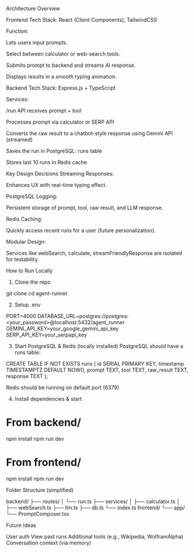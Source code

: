 Architecture Overview

Frontend
Tech Stack: React (Client Components), TailwindCSS

Function:

Lets users input prompts.

Select between calculator or web-search tools.

Submits prompt to backend and streams AI response.

Displays results in a smooth typing animation.

Backend
Tech Stack: Express.js + TypeScript

Services:

/run API receives prompt + tool

Processes prompt via calculator or SERP API

Converts the raw result to a chatbot-style response using Gemini API (streamed)

Saves the run in PostgreSQL: runs table

Stores last 10 runs in Redis cache

Key Design Decisions
Streaming Responses:

Enhances UX with real-time typing effect.

PostgreSQL Logging:

Persistent storage of prompt, tool, raw result, and LLM response.

Redis Caching:

Quickly access recent runs for a user (future personalization).

Modular Design:

Services like webSearch, calculate, streamFriendlyResponse are isolated for testability.

How to Run Locally

1. Clone the repo

git clone <repo link>
cd agent-runner

2. Setup .env

PORT=4000
DATABASE_URL=postgres://postgres:<your_password>@localhost:5432/agent_runner
GEMINI_API_KEY=your_google_gemini_api_key
SERP_API_KEY=your_serpapi_key

3. Start PostgreSQL & Redis (locally installed)
PostgreSQL should have a runs table:

CREATE TABLE IF NOT EXISTS runs (
  id SERIAL PRIMARY KEY,
  timestamp TIMESTAMPTZ DEFAULT NOW(),
  prompt TEXT,
  tool TEXT,
  raw_result TEXT,
  response TEXT
);

Redis should be running on default port (6379)

4. Install dependencies & start

# From backend/
npm install
npm run dev

# From frontend/
npm install
npm run dev

Folder Structure (simplified)

backend/
  ├── routes/
  │   └── run.ts
  ├── services/
  │   ├── calculator.ts
  │   ├── webSearch.ts
  ├── llm.ts
  ├── db.ts
  └── index.ts
frontend/
  └── app/
      └── PromptComposer.tsx

Future Ideas

User auth
View past runs
Additional tools (e.g., Wikipedia, WolframAlpha)
Conversation context (via memory)